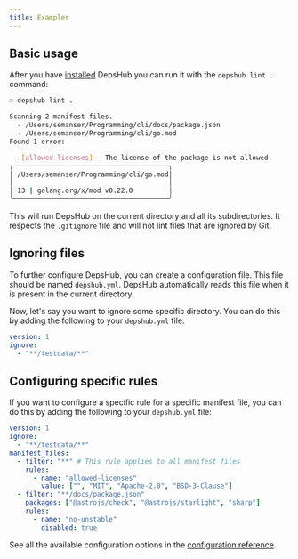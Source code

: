 ```yaml
---
title: Examples
---
```


## Basic usage

After you have [installed](/installation) DepsHub you can run it with the `depshub lint .` command:

```bash
> depshub lint .

Scanning 2 manifest files.
  - /Users/semanser/Programming/cli/docs/package.json
  - /Users/semanser/Programming/cli/go.mod
Found 1 error:

 - [allowed-licenses] - The license of the package is not allowed.
╭───────────────────────────────────────╮
│ /Users/semanser/Programming/cli/go.mod│
│                                       │
│ 13 | golang.org/x/mod v0.22.0         │
╰───────────────────────────────────────╯
```

This will run DepsHub on the current directory and all its subdirectories. It respects the `.gitignore` file and will not lint files that are ignored by Git.

## Ignoring files

To further configure DepsHub, you can create a configuration file. This file should be named `depshub.yml`. DepsHub automatically reads this file when it is present in the current directory.

Now, let's say you want to ignore some specific directory. You can do this by adding the following to your `depshub.yml` file:

```yaml
version: 1
ignore:
  - "**/testdata/**"
```

## Configuring specific rules

If you want to configure a specific rule for a specific manifest file, you can do this by adding the following to your `depshub.yml` file:

```yaml
version: 1
ignore:
  - "**/testdata/**"
manifest_files:
  - filter: "**" # This rule applies to all manifest files
    rules:
      - name: "allowed-licenses"
        value: ["", "MIT", "Apache-2.0", "BSD-3-Clause"]
  - filter: "**/docs/package.json"
    packages: ["@astrojs/check", "@astrojs/starlight", "sharp"]
    rules:
      - name: "no-unstable"
        disabled: true
```

See all the available configuration options in the [configuration reference](/reference/configuration-file/).
